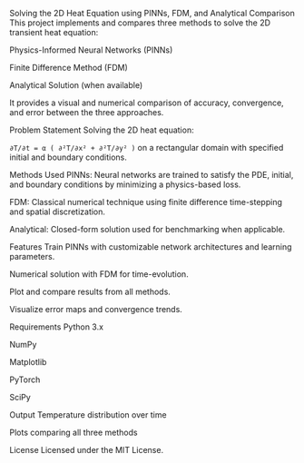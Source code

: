 Solving the 2D Heat Equation using PINNs, FDM, and Analytical Comparison
This project implements and compares three methods to solve the 2D transient heat equation:

Physics-Informed Neural Networks (PINNs)

Finite Difference Method (FDM)

Analytical Solution (when available)

It provides a visual and numerical comparison of accuracy, convergence, and error between the three approaches.

Problem Statement
Solving the 2D heat equation:

`∂T/∂t = α ( ∂²T/∂x² + ∂²T/∂y² )`
on a rectangular domain with specified initial and boundary conditions.

Methods Used
PINNs: Neural networks are trained to satisfy the PDE, initial, and boundary conditions by minimizing a physics-based loss.

FDM: Classical numerical technique using finite difference time-stepping and spatial discretization.

Analytical: Closed-form solution used for benchmarking when applicable.

Features
Train PINNs with customizable network architectures and learning parameters.

Numerical solution with FDM for time-evolution.

Plot and compare results from all methods.

Visualize error maps and convergence trends.

Requirements
Python 3.x

NumPy

Matplotlib

PyTorch

SciPy

Output
Temperature distribution over time

Plots comparing all three methods

License
Licensed under the MIT License.

